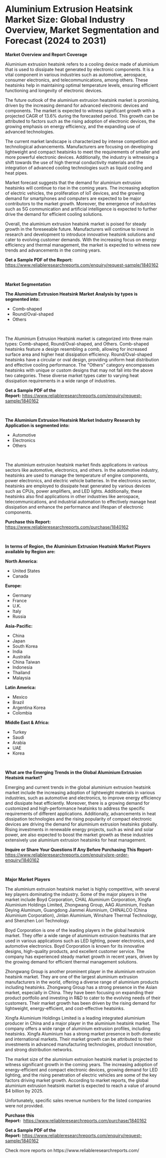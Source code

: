 <p><h1>Aluminium Extrusion Heatsink Market Size: Global Industry Overview, Market Segmentation and Forecast (2024 to 2031)</h1></p><p><strong>Market Overview and Report Coverage</strong></p>
<p><p>Aluminium extrusion heatsink refers to a cooling device made of aluminium that is used to dissipate heat generated by electronic components. It is a vital component in various industries such as automotive, aerospace, consumer electronics, and telecommunications, among others. These heatsinks help in maintaining optimal temperature levels, ensuring efficient functioning and longevity of electronic devices.</p><p>The future outlook of the aluminium extrusion heatsink market is promising, driven by the increasing demand for advanced electronic devices and components. The market is expected to witness significant growth with a projected CAGR of 13.6% during the forecasted period. This growth can be attributed to factors such as the rising adoption of electronic devices, the growing emphasis on energy efficiency, and the expanding use of advanced technologies.</p><p>The current market landscape is characterized by intense competition and technological advancements. Manufacturers are focusing on developing lightweight and compact heatsinks to meet the requirements of smaller and more powerful electronic devices. Additionally, the industry is witnessing a shift towards the use of high thermal conductivity materials and the integration of advanced cooling technologies such as liquid cooling and heat pipes.</p><p>Market forecast suggests that the demand for aluminium extrusion heatsinks will continue to rise in the coming years. The increasing adoption of electric vehicles, the proliferation of IoT devices, and the growing demand for smartphones and computers are expected to be major contributors to the market growth. Moreover, the emergence of industries such as 5G communication and artificial intelligence is expected to further drive the demand for efficient cooling solutions.</p><p>Overall, the aluminium extrusion heatsink market is poised for steady growth in the foreseeable future. Manufacturers will continue to invest in research and development to introduce innovative heatsink solutions and cater to evolving customer demands. With the increasing focus on energy efficiency and thermal management, the market is expected to witness new trends and advancements in the coming years.</p></p>
<p><strong>Get a Sample PDF of the Report:</strong> <a href="https://www.reliableresearchreports.com/enquiry/request-sample/1840162">https://www.reliableresearchreports.com/enquiry/request-sample/1840162</a></p>
<p>&nbsp;</p>
<p><strong>Market Segmentation</strong></p>
<p><strong>The Aluminium Extrusion Heatsink Market Analysis by types is segmented into:</strong></p>
<p><ul><li>Comb-shaped</li><li>Round/Oval-shaped</li><li>Others</li></ul></p>
<p>&nbsp;</p>
<p><p>The Aluminium Extrusion Heatsink market is categorized into three main types: Comb-shaped, Round/Oval-shaped, and Others. Comb-shaped heatsinks feature a design resembling a comb, allowing for increased surface area and higher heat dissipation efficiency. Round/Oval-shaped heatsinks have a circular or oval design, providing uniform heat distribution and effective cooling performance. The "Others" category encompasses heatsinks with unique or custom designs that may not fall into the above two categories. These diverse market types cater to varying heat dissipation requirements in a wide range of industries.</p></p>
<p><strong>Get a Sample PDF of the Report:</strong>&nbsp;<a href="https://www.reliableresearchreports.com/enquiry/request-sample/1840162">https://www.reliableresearchreports.com/enquiry/request-sample/1840162</a></p>
<p>&nbsp;</p>
<p><strong>The Aluminium Extrusion Heatsink Market Industry Research by Application is segmented into:</strong></p>
<p><ul><li>Automotive</li><li>Electronics</li><li>Others</li></ul></p>
<p>&nbsp;</p>
<p><p>The aluminium extrusion heatsink market finds applications in various sectors like automotive, electronics, and others. In the automotive industry, heatsinks are used to manage the temperature of engine components, power electronics, and electric vehicle batteries. In the electronics sector, heatsinks are employed to dissipate heat generated by various devices such as CPUs, power amplifiers, and LED lights. Additionally, these heatsinks also find applications in other industries like aerospace, telecommunications, and industrial automation to effectively manage heat dissipation and enhance the performance and lifespan of electronic components.</p></p>
<p><strong>Purchase this Report:</strong>&nbsp; <a href="https://www.reliableresearchreports.com/purchase/1840162">https://www.reliableresearchreports.com/purchase/1840162</a></p>
<p>&nbsp;</p>
<p><strong>In terms of Region, the Aluminium Extrusion Heatsink Market Players available by Region are:</strong></p>
<p>
    <p> <strong> North America: </strong>
        <ul>
            <li>United States</li>
            <li>Canada</li>
        </ul>
        </p> 
    <p> <strong> Europe: </strong>
        <ul>
            <li>Germany</li>
            <li>France</li>
            <li>U.K.</li>
            <li>Italy</li>
            <li>Russia</li>
        </ul>
        </p> 
    <p> <strong> Asia-Pacific: </strong>
        <ul>
            <li>China</li>
            <li>Japan</li>
            <li>South Korea</li>
            <li>India</li>
            <li>Australia</li>
            <li>China Taiwan</li>
            <li>Indonesia</li>
            <li>Thailand</li>
            <li>Malaysia</li>
        </ul>
        </p> 
    <p> <strong> Latin America: </strong>
        <ul>
            <li>Mexico</li>
            <li>Brazil</li>
            <li>Argentina Korea</li>
            <li>Colombia</li>
        </ul>
        </p> 
    <p> <strong> Middle East & Africa: </strong>
        <ul>
            <li>Turkey</li>
            <li>Saudi</li>
            <li>Arabia</li>
            <li>UAE</li>
            <li>Korea</li>
        </ul>
    </p>
    </p>
<p>&nbsp;</p>
<p><strong>What are the Emerging Trends in the Global Aluminium Extrusion Heatsink market?</strong></p>
<p><p>Emerging and current trends in the global aluminium extrusion heatsink market include the increasing adoption of lightweight materials in various industries, such as automotive and electronics, to improve energy efficiency and dissipate heat efficiently. Moreover, there is a growing demand for customized and high-performance heatsinks to address the specific requirements of different applications. Additionally, advancements in heat dissipation technologies and the rising popularity of compact electronic devices are driving the demand for aluminium extrusion heatsinks globally. Rising investments in renewable energy projects, such as wind and solar power, are also expected to boost the market growth as these industries extensively use aluminium extrusion heatsinks for heat management.</p></p>
<p><strong>Inquire or Share Your Questions If Any Before Purchasing This Report</strong>- <a href="https://www.reliableresearchreports.com/enquiry/pre-order-enquiry/1840162">https://www.reliableresearchreports.com/enquiry/pre-order-enquiry/1840162</a></p>
<p>&nbsp;</p>
<p><strong>Major Market Players</strong></p>
<p><p>The aluminium extrusion heatsink market is highly competitive, with several key players dominating the industry. Some of the major players in the market include Boyd Corporation, CHAL Aluminium Corporation, Xingfa Aluminium Holdings Limited, Zhongwang Group, AAG Aluminium, Foshan Deying Aluminum, Guangdong Jianmei Aluminium, CHINALCO (China Aluminium Corporation), Jinlan Aluminium, Winshare Thermal Technology, and Shenzhen Lori Technology.</p><p>Boyd Corporation is one of the leading players in the global heatsink market. They offer a wide range of aluminium extrusion heatsinks that are used in various applications such as LED lighting, power electronics, and automotive electronics. Boyd Corporation is known for its innovative designs, high-quality products, and excellent customer service. The company has experienced steady market growth in recent years, driven by the growing demand for efficient thermal management solutions.</p><p>Zhongwang Group is another prominent player in the aluminium extrusion heatsink market. They are one of the largest aluminium extrusion manufacturers in the world, offering a diverse range of aluminium products including heatsinks. Zhongwang Group has a strong presence in the Asian market, especially in China. They have been focusing on expanding their product portfolio and investing in R&D to cater to the evolving needs of their customers. Their market growth has been driven by the rising demand for lightweight, energy-efficient, and cost-effective heatsinks.</p><p>Xingfa Aluminium Holdings Limited is a leading integrated aluminium producer in China and a major player in the aluminium heatsink market. The company offers a wide range of aluminium extrusion profiles, including heatsinks. Xingfa Aluminium has a strong market presence in both domestic and international markets. Their market growth can be attributed to their investments in advanced manufacturing technologies, product innovation, and strong distribution networks.</p><p>The market size of the aluminium extrusion heatsink market is projected to witness significant growth in the coming years. The increasing adoption of energy-efficient and compact electronic devices, growing demand for LED lighting, and the rising penetration of electric vehicles are some of the key factors driving market growth. According to market reports, the global aluminium extrusion heatsink market is expected to reach a value of around $4 billion by 2025.</p><p>Unfortunately, specific sales revenue numbers for the listed companies were not provided.</p></p>
<p><strong>Purchase this Report:</strong>&nbsp;&nbsp;<a href="https://www.reliableresearchreports.com/purchase/1840162">https://www.reliableresearchreports.com/purchase/1840162</a></p>
<p></p>
<p><strong>Get a Sample PDF of the Report:</strong>&nbsp;<a href="https://www.reliableresearchreports.com/enquiry/request-sample/1840162">https://www.reliableresearchreports.com/enquiry/request-sample/1840162</a></p>
<p>Check more reports on https://www.reliableresearchreports.com/</p>